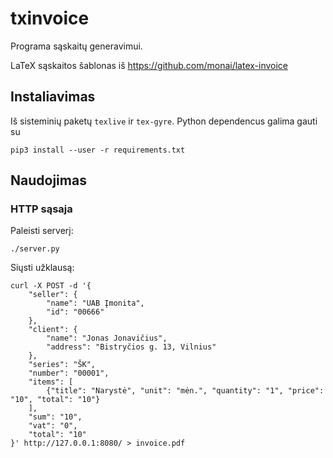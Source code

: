 # txinvoice

Programa sąskaitų generavimui.

LaTeX sąskaitos šablonas iš https://github.com/monai/latex-invoice


## Instaliavimas

Iš sisteminių paketų `texlive` ir `tex-gyre`. Python dependencus galima gauti
su

    pip3 install --user -r requirements.txt


## Naudojimas

### HTTP sąsaja

Paleisti serverį:

    ./server.py

Siųsti užklausą:

    curl -X POST -d '{
        "seller": {
            "name": "UAB Įmonita",
            "id": "00666"
        },
        "client": {
            "name": "Jonas Jonavičius",
            "address": "Bistryčios g. 13, Vilnius"
        },
        "series": "ŠK",
        "number": "00001",
        "items": [
            {"title": "Narystė", "unit": "mėn.", "quantity": "1", "price": "10", "total": "10"}
        ],
        "sum": "10",
        "vat": "0",
        "total": "10"
    }' http://127.0.0.1:8080/ > invoice.pdf
